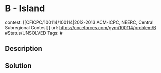 # B - Island

contest: [[CFICPC/100114/100114|2012-2013 ACM-ICPC, NEERC, Central Subregional Contest]]
url: https://codeforces.com/gym/100114/problem/B
#Status/UNSOLVED
Tags: #

## Description

## Solution

